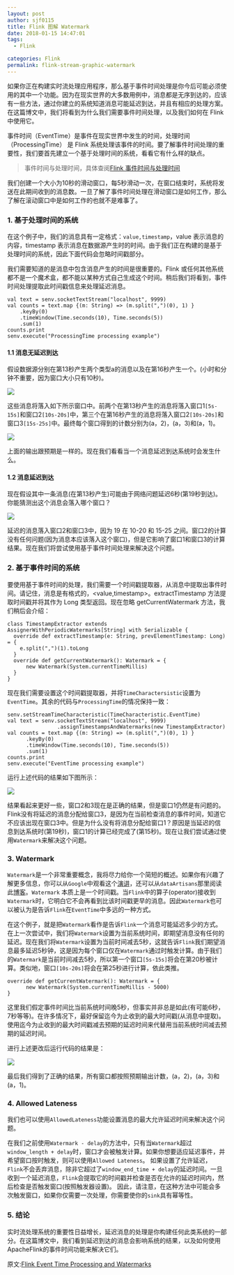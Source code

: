 ```yaml
---
layout: post
author: sjf0115
title: Flink 图解 Watermark
date: 2018-01-15 14:47:01
tags:
  - Flink

categories: Flink
permalink: flink-stream-graphic-watermark
---
```


如果你正在构建实时流处理应用程序，那么基于事件时间处理是你今后可能必须使用的其中一个功能。因为在现实世界的大多数用例中，消息都是无序到达的，应该有一些方法，通过你建立的系统知道消息可能延迟到达，并且有相应的处理方案。在这篇博文中，我们将看到为什么我们需要事件时间处理，以及我们如何在 Flink 中使用它。

事件时间（EventTime）是事件在现实世界中发生的时间，处理时间（ProcessingTime） 是 Flink 系统处理该事件的时间。要了解事件时间处理的重要性，我们要首先建立一个基于处理时间的系统，看看它有什么样的缺点。

> 事件时间与处理时间，具体查阅[Flink 事件时间与处理时间](https://smartsi.blog.csdn.net/article/details/126554454)

我们创建一个大小为10秒的滑动窗口，每5秒滑动一次，在窗口结束时，系统将发送在此期间收到的消息数。一旦了解了事件时间处理在滑动窗口是如何工作，那么了解在滚动窗口中是如何工作的也就不是难事了。

### 1. 基于处理时间的系统

在这个例子中，我们的消息具有一定格式：`value,timestamp`，value 表示消息的内容，timestamp 表示消息在数据源产生时的时间。由于我们正在构建的是基于处理时间的系统，因此下面代码会忽略时间戳部分。

我们需要知道的是消息中包含消息产生的时间是很重要的。Flink 或任何其他系统都不是一个魔术盒，都不能以某种方式自己生成这个时间。稍后我们将看到，事件时间处理提取此时间戳信息来处理延迟消息。

```
val text = senv.socketTextStream("localhost", 9999)
val counts = text.map {(m: String) => (m.split(",")(0), 1) }
    .keyBy(0)
    .timeWindow(Time.seconds(10), Time.seconds(5))
    .sum(1)
counts.print
senv.execute("ProcessingTime processing example")
```

#### 1.1 消息无延迟到达

假设数据源分别在第13秒产生两个类型a的消息以及在第16秒产生一个。(小时和分钟不重要，因为窗口大小只有10秒)。

![](https://github.com/sjf0115/ImageBucket/blob/main/Flink/flink-stream-graphic-watermark-0.png?raw=true)

这些消息将落入如下所示窗口中。前两个在第13秒产生的消息将落入窗口1`[5s-15s]`和窗口2`[10s-20s]`中，第三个在第16秒产生的消息将落入窗口2`[10s-20s]`和窗口3`[15s-25s]`中。最终每个窗口得到的计数分别为(a，2)，(a，3)和(a，1)。

![](https://github.com/sjf0115/ImageBucket/blob/main/Flink/flink-stream-graphic-watermark-2.png?raw=true)

上面的输出跟预期是一样的。现在我们看看当一个消息延迟到达系统时会发生什么。

#### 1.2 消息延迟到达

现在假设其中一条消息(在第13秒产生)可能由于网络问题延迟6秒(第19秒到达)。你能猜测出这个消息会落入哪个窗口？

![](https://github.com/sjf0115/ImageBucket/blob/main/Flink/flink-stream-graphic-watermark-3.png?raw=true)

延迟的消息落入窗口2和窗口3中，因为 19 在 10-20 和 15-25 之间。窗口2的计算没有任何问题(因为消息本应该落入这个窗口)，但是它影响了窗口1和窗口3的计算结果。现在我们将尝试使用基于事件时间处理来解决这个问题。

### 2. 基于事件时间的系统

要使用基于事件时间的处理，我们需要一个时间戳提取器，从消息中提取出事件时间。请记住，消息是有格式的，<value,timestamp>。extractTimestamp 方法提取时间戳并将其作为 Long 类型返回。现在忽略 getCurrentWatermark 方法，我们稍后会介绍：

```
class TimestampExtractor extends AssignerWithPeriodicWatermarks[String] with Serializable {
  override def extractTimestamp(e: String, prevElementTimestamp: Long) = {
    e.split(",")(1).toLong
  }
  override def getCurrentWatermark(): Watermark = {
      new Watermark(System.currentTimeMillis)
  }
}
```

现在我们需要设置这个时间戳提取器，并将`TimeCharactersistic`设置为`EventTime`。其余的代码与`ProcessingTime`的情况保持一致：

```
senv.setStreamTimeCharacteristic(TimeCharacteristic.EventTime)
val text = senv.socketTextStream("localhost", 9999)
                .assignTimestampsAndWatermarks(new TimestampExtractor)
val counts = text.map {(m: String) => (m.split(",")(0), 1) }
      .keyBy(0)
      .timeWindow(Time.seconds(10), Time.seconds(5))
      .sum(1)
counts.print
senv.execute("EventTime processing example")
```
运行上述代码的结果如下图所示：

![](https://github.com/sjf0115/ImageBucket/blob/main/Flink/flink-stream-graphic-watermark-4.png?raw=true)

结果看起来更好一些，窗口2和3现在是正确的结果，但是窗口1仍然是有问题的。Flink没有将延迟的消息分配给窗口3，是因为在当前检查消息的事件时间，知道它不应该出现在窗口3中。但是为什么没有将消息分配给窗口1？原因是当延迟的信息到达系统时(第19秒)，窗口1的计算已经完成了(第15秒)。现在让我们尝试通过使用`Watermark`来解决这个问题。

### 3. Watermark

`Watermark`是一个非常重要概念，我将尽力给你一个简短的概述。如果你有兴趣了解更多信息，你可以从`Google`中观看这个[演讲](https://www.youtube.com/watch?v=3UfZN59Nsk8)，还可以从`dataArtisans`那里阅读此[博客](https://smartsi.blog.csdn.net/article/details/126551181)。`Watermark` 本质上是一个时间戳。当`Flink`中的算子(operator)接收到`Watermark`时，它明白它不会再看到比该时间戳更早的消息。因此`Watermark`也可以被认为是告诉`Flink`在`EventTime`中多远的一种方式。

在这个例子，就是把`Watermark`看作是告诉`Flink`一个消息可能延迟多少的方式。在上一次尝试中，我们将`Watermark`设置为当前系统时间，即期望消息没有任何的延迟。现在我们将`Watermark`设置为当前时间减去5秒，这就告诉`Flink`我们期望消息最多延迟5秒钟，这是因为每个窗口仅在`Watermark`通过时触发计算。由于我们的`Watermark`是当前时间减去5秒，所以第一个窗口`[5s-15s]`将会在第20秒被计算。类似地，窗口`[10s-20s]`将会在第25秒进行计算，依此类推。

```
override def getCurrentWatermark(): Watermark = {
      new Watermark(System.currentTimeMillis - 5000)
}
```
这里我们假定事件时间比当前系统时间晚5秒，但事实并非总是如此(有可能6秒，7秒等等)。在许多情况下，最好保留迄今为止收到的最大时间戳(从消息中提取)。使用迄今为止收到的最大时间戳减去预期的延迟时间来代替用当前系统时间减去预期的延迟时间。

进行上述更改后运行代码的结果是：

![](https://github.com/sjf0115/ImageBucket/blob/main/Flink/flink-stream-graphic-watermark-5.png?raw=true)

最后我们得到了正确的结果，所有窗口都按照预期输出计数，(a，2)，(a，3)和(a，1)。

### 4. Allowed Lateness

我们也可以使用`AllowedLateness`功能设置消息的最大允许延迟时间来解决这个问题。

在我们之前使用`Watermark - delay`的方法中，只有当`Watermark`超过`window_length + delay`时，窗口才会被触发计算。如果你想要适应延迟事件，并希望窗口按时触发，则可以使用`Allowed Lateness`。 如果设置了允许延迟，`Flink`不会丢弃消息，除非它超过了`window_end_time + delay`的延迟时间。一旦收到一个延迟消息，`Flink`会提取它的时间戳并检查是否在允许的延迟时间内，然后检查是否触发窗口(按照触发器设置)。 因此，请注意，在这种方法中可能会多次触发窗口，如果你仅需要一次处理，你需要使你的`sink`具有幂等性。

### 5. 结论

实时流处理系统的重要性日益增长，延迟消息的处理是你构建任何此类系统的一部分。在这篇博文中，我们看到延迟到达的消息会影响系统的结果，以及如何使用ApacheFlink的事件时间功能来解决它们。

原文:[Flink Event Time Processing and Watermarks](http://vishnuviswanath.com/flink_eventtime.html)
